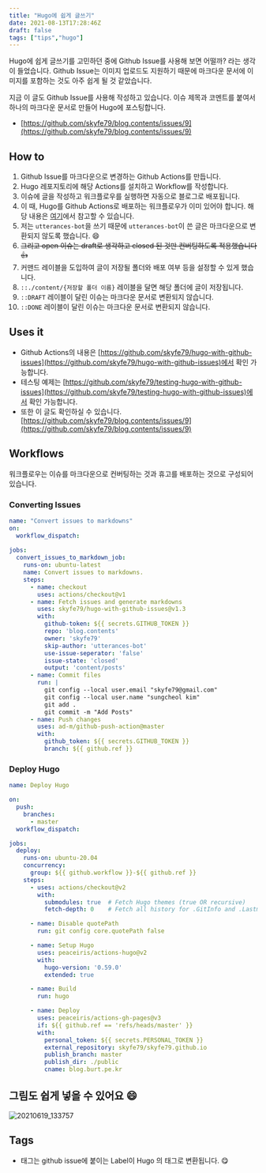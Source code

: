 ```yaml
---
title: "Hugo에 쉽게 글쓰기"
date: 2021-08-13T17:28:46Z
draft: false
tags: ["tips","hugo"]
---
```


Hugo에 쉽게 글쓰기를 고민하던 중에 Github Issue를 사용해 보면 어떨까? 라는 생각이 들었습니다. Github Issue는 이미지 업로드도 지원하기 때문에 마크다운 문서에 이미지를 포함하는 것도 아주 쉽게 될 것 같았습니다.



지금 이 글도 Github Issue를 사용해 작성하고 있습니다. 이슈 제목과 코멘트를 붙여서 하나의 마크다운 문서로 만들어 Hugo에 포스팅합니다. 

 - [https://github.com/skyfe79/blog.contents/issues/9](https://github.com/skyfe79/blog.contents/issues/9)

## How to

 1. Github Issue를 마크다운으로 변경하는 Github Actions를 만듭니다.
 2. Hugo 레포지토리에 해당 Actions를 설치하고 Workflow를 작성합니다.
 3. 이슈에 글을 작성하고 워크플로우를 실행하면 자동으로 블로그로 배포됩니다.
 4. 이 때, Hugo를 Github Actions로 배포하는 워크플로우가 이미 있어야 합니다. 해당 내용은 [여기](https://blog.burt.pe.kr/posts/deploy-hugo-with-github-actions/)에서 참고할 수 있습니다.
 5. 저는 `utterances-bot`을 쓰기 때문에 `utterances-bot`이 쓴 글은 마크다운으로 변환되지 않도록 했습니다. 😄
 6. ~~그리고 open 이슈는 draft로 생각하고 closed 된 것만 컨버팅하도록 적용했습니다 👍~~
 7. 커맨드 레이블을 도입하여 글이 저장될 폴더와 배포 여부 등을 설정할 수 있게 했습니다.
 8. `::./content/{저장할 폴더 이름}` 레이블을 달면 해당 폴더에 글이 저장됩니다.
 9. `::DRAFT` 레이블이 달린 이슈는 마크다운 문서로 변환되지 않습니다.
 10.  `::DONE` 레이블이 달린 이슈는 마크다운 문서로 변환되지 않습니다.

## Uses it

- Github Actions의 내용은 [https://github.com/skyfe79/hugo-with-github-issues](https://github.com/skyfe79/hugo-with-github-issues)에서 확인 가능합니다.
- 테스팅 예제는 [https://github.com/skyfe79/testing-hugo-with-github-issues](https://github.com/skyfe79/testing-hugo-with-github-issues)에서 확인 가능합니다.
- 또한 이 글도 확인하실 수 있습니다. [https://github.com/skyfe79/blog.contents/issues/9](https://github.com/skyfe79/blog.contents/issues/9)

## Workflows

워크플로우는 이슈를 마크다운으로 컨버팅하는 것과 휴고를 배포하는 것으로 구성되어 있습니다.

### Converting Issues

```yml
name: "Convert issues to markdowns"
on:
  workflow_dispatch:
    
jobs:
  convert_issues_to_markdown_job:
    runs-on: ubuntu-latest
    name: Convert issues to markdowns.
    steps:
      - name: checkout
        uses: actions/checkout@v1
      - name: Fetch issues and generate markdowns
        uses: skyfe79/hugo-with-github-issues@v1.3
        with:
          github-token: ${{ secrets.GITHUB_TOKEN }}
          repo: 'blog.contents'
          owner: 'skyfe79'
          skip-author: 'utterances-bot'
          use-issue-seperator: 'false'
          issue-state: 'closed'
          output: 'content/posts'
      - name: Commit files
        run: |
          git config --local user.email "skyfe79@gmail.com"
          git config --local user.name "sungcheol kim"
          git add .
          git commit -m "Add Posts"
      - name: Push changes
        uses: ad-m/github-push-action@master
        with:
          github_token: ${{ secrets.GITHUB_TOKEN }}
          branch: ${{ github.ref }}
```

### Deploy Hugo

```yml
name: Deploy Hugo

on:
  push:
    branches:
      - master
  workflow_dispatch:

jobs:
  deploy:
    runs-on: ubuntu-20.04
    concurrency:
      group: ${{ github.workflow }}-${{ github.ref }}
    steps:
      - uses: actions/checkout@v2
        with:
          submodules: true  # Fetch Hugo themes (true OR recursive)
          fetch-depth: 0    # Fetch all history for .GitInfo and .Lastmod

      - name: Disable quotePath
        run: git config core.quotePath false

      - name: Setup Hugo
        uses: peaceiris/actions-hugo@v2
        with:
          hugo-version: '0.59.0'
          extended: true

      - name: Build
        run: hugo

      - name: Deploy
        uses: peaceiris/actions-gh-pages@v3
        if: ${{ github.ref == 'refs/heads/master' }}
        with:
          personal_token: ${{ secrets.PERSONAL_TOKEN }}
          external_repository: skyfe79/skyfe79.github.io
          publish_branch: master
          publish_dir: ./public
          cname: blog.burt.pe.kr
```



## 그림도 쉽게 넣을 수 있어요 😄 

![20210619_133757](https://user-images.githubusercontent.com/309935/129399943-24c8213a-e188-415d-81e2-5edef077726b.jpg)
  

## Tags

- 태그는 github issue에 붙이는 Label이 Hugo 의 태그로 변환됩니다. 😋
